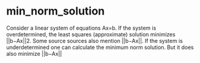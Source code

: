 # min_norm_solution
Consider a linear system of equations Ax=b.  If the system is overdetermined, the least squares (approximate) solution minimizes ||b−Ax||2. Some source sources also mention ||b−Ax||.  If the system is underdetermined one can calculate the minimum norm solution. But it does also minimize ||b−Ax||


